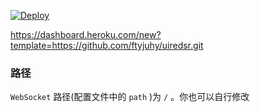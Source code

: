 [![Deploy](https://www.herokucdn.com/deploy/button.png)](https://dashboard.heroku.com/new?template=https%3A%2F%2Fgithub.com%2Fftyjuhy%2Fuiredsr)




https://dashboard.heroku.com/new?template=https://github.com/ftyjuhy/uiredsr.git


### 路径

`WebSocket` 路径(配置文件中的 `path` )为 `/` 。你也可以自行修改


